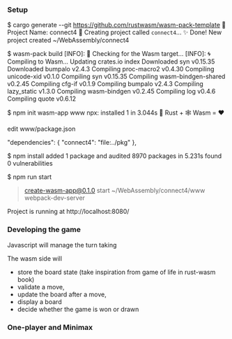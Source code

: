 ### Setup

$ cargo generate --git https://github.com/rustwasm/wasm-pack-template
🤷  Project Name: connect4
🔧   Creating project called `connect4`...
✨   Done! New project created ~/WebAssembly/connect4

$ wasm-pack build
[INFO]: 🎯  Checking for the Wasm target...
[INFO]: 🌀  Compiling to Wasm...
    Updating crates.io index
  Downloaded syn v0.15.35
  Downloaded bumpalo v2.4.3
   Compiling proc-macro2 v0.4.30
   Compiling unicode-xid v0.1.0
   Compiling syn v0.15.35
   Compiling wasm-bindgen-shared v0.2.45
   Compiling cfg-if v0.1.9
   Compiling bumpalo v2.4.3
   Compiling lazy_static v1.3.0
   Compiling wasm-bindgen v0.2.45
   Compiling log v0.4.6
   Compiling quote v0.6.12


$ npm init wasm-app www
npx: installed 1 in 3.044s
🦀 Rust + 🕸 Wasm = ❤

edit www/package.json

"dependencies": {
    "connect4": "file:../pkg"
  },

$ npm install
added 1 package and audited 8970 packages in 5.231s
found 0 vulnerabilities

$ npm run start

> create-wasm-app@0.1.0 start ~/WebAssembly/connect4/www
> webpack-dev-server

Project is running at http://localhost:8080/  

### Developing the game

Javascript will manage the turn taking

The wasm side will

* store the board state (take inspiration from game of life in rust-wasm book)
* validate a move, 
* update the board after a move, 
* display a board
* decide whether the game is won or drawn


### One-player and Minimax 